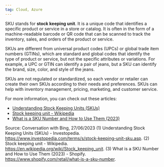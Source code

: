 ```yaml
---
tag: Cloud, Azure
---
```

SKU stands for **stock keeping unit**. It is a unique code that identifies a specific product or service in a store or catalog. It is often in the form of a machine-readable barcode or QR code that can be scanned to track the inventory, sales, and orders of the product or service.

SKUs are different from universal product codes (UPCs) or global trade item numbers (GTINs), which are standard and global codes that identify the type of product or service, but not the specific attributes or variations. For example, a UPC or GTIN can identify a pair of jeans, but a SKU can identify the brand, size, color, and style of the jeans.

SKUs are not regulated or standardized, so each vendor or retailer can create their own SKUs according to their needs and preferences. SKUs can help with inventory management, pricing, marketing, and customer service.

For more information, you can check out these articles:

- [Understanding Stock Keeping Units (SKUs)](https://www.investopedia.com/terms/s/stock-keeping-unit-sku.asp)
- [Stock keeping unit - Wikipedia](https://en.wikipedia.org/wiki/Stock_keeping_unit)
- [What is a SKU Number and How to Use Them (2023)](https://www.shopify.com/retail/what-is-a-sku-number)

Source: Conversation with Bing, 27/06/2023
(1) Understanding Stock Keeping Units (SKUs) - Investopedia. https://www.investopedia.com/terms/s/stock-keeping-unit-sku.asp.
(2) Stock keeping unit - Wikipedia. https://en.wikipedia.org/wiki/Stock_keeping_unit.
(3) What is a SKU Number and How to Use Them (2023) - Shopify. https://www.shopify.com/retail/what-is-a-sku-number.
